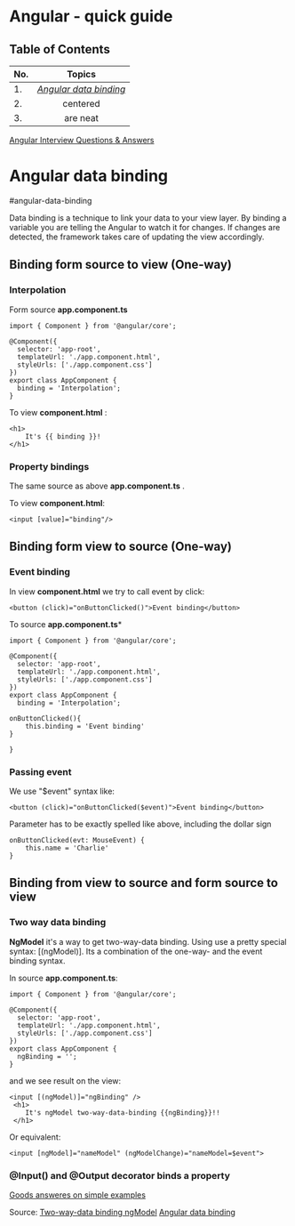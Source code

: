 # Angular - quick guide

## Table of Contents

| No.        | Topics           | 
| ------------- |:-------------:|
| 1.     | [*Angular data binding*](#angular-data-binding) |
| 2.   | centered      |
| 3. | are neat      |

[Angular Interview Questions & Answers](https://github.com/sudheerj/angular-interview-questions/blob/master/README.md?fbclid=IwAR2dDlNyYtdbvcl4_k-rQOX_xgjiKk0ehxr_0F7xGriCveEw8mBLejWCpNI#table-of-contents)


# Angular data binding
#angular-data-binding

Data binding is a technique to link your data to your view layer. By binding a variable you are telling the Angular to watch it for changes. If changes are detected, the framework takes care of updating the view accordingly.

## Binding form source to view (One-way)


### Interpolation

Form source **app.component.ts**
```
import { Component } from '@angular/core';

@Component({
  selector: 'app-root',
  templateUrl: './app.component.html',
  styleUrls: ['./app.component.css']
})
export class AppComponent {
  binding = 'Interpolation';
}
````

To view **component.html** :
```
<h1>
    It's {{ binding }}!
</h1>
```

### Property bindings

The same source as above **app.component.ts** .

To view **component.html**:
```
<input [value]="binding"/>
```

## Binding form view to source (One-way)

### Event binding

In view **component.html** we try to call event by click:
```
<button (click)="onButtonClicked()">Event binding</button>
```
To source **app.component.ts***
```
import { Component } from '@angular/core';

@Component({
  selector: 'app-root',
  templateUrl: './app.component.html',
  styleUrls: ['./app.component.css']
})
export class AppComponent {
  binding = 'Interpolation';

onButtonClicked(){
	this.binding = 'Event binding'
}

}
```

### Passing event

We use "\$event" syntax like:
```
<button (click)="onButtonClicked($event)">Event binding</button>
```
Parameter has to be exactly spelled like above, including the dollar sign
```
onButtonClicked(evt: MouseEvent) {
    this.name = 'Charlie'
}
```

## Binding from view to source and form source to view 

### Two way data binding

**NgModel** it's a way to get two-way-data binding. Using use a pretty special syntax: [(ngModel)]. Its a combination of the one-way- and the event binding syntax.

In source **app.component.ts**:
```
import { Component } from '@angular/core';

@Component({
  selector: 'app-root',
  templateUrl: './app.component.html',
  styleUrls: ['./app.component.css']
})
export class AppComponent {
  ngBinding = ''; 
}

```

and we see result on the view:
```
<input [(ngModel)]="ngBinding" />
 <h1>
    It's ngModel two-way-data-binding {{ngBinding}}!!
 </h1>
```

Or equivalent:
```
<input [ngModel]="nameModel" (ngModelChange)="nameModel=$event">
```

### @Input() and @Output decorator binds a property

[Goods answeres on simple examples](https://stackoverflow.com/questions/40077142/what-is-the-difference-betwen-input-and-output-in-angular2)

Source:
[Two-way-data binding ngModel](https://www.pluralsight.com/guides/one-and-two-way-data-binding-angular)
[Angular data binding](https://malcoded.com/posts/angular-data-binding/?fbclid=IwAR2MqBaP6NeS4vwHBUfYf03VaSYLpI6Vv6tBW1ImEeTTH9QjsoN-NSE_4SQ)
